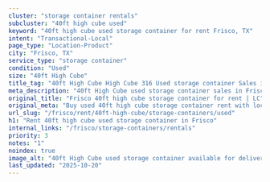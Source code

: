 ```yaml
---
cluster: "storage container rentals"
subcluster: "40ft high cube used"
keyword: "40ft high cube used storage container for rent Frisco, TX"
intent: "Transactional-Local"
page_type: "Location-Product"
city: "Frisco, TX"
service_type: "storage container"
condition: "Used"
size: "40ft High Cube"
title_tag: "40ft High Cube High Cube 316 Used storage container Sales in Frisco | LC Container"
meta_description: "40ft High Cube used storage container sales in Frisco. High cube containers with extra height. Fast delivery, competitive pricing. Serving storage containers area. Quote ID: R8J. Call (214) 524-4168 for your free quote today."
original_title: "Frisco 40ft high cube storage container for rent | LC"
original_meta: "Buy used 40ft high cube storage container rent with local delivery in Frisco, TX. LC Container — local Since 2003. Request a fast quote today."
url_slug: "/frisco/rent/40ft-high-cube/storage-containers/used"
h1: "Rent 40ft high cube used storage container in Frisco"
internal_links: "/frisco/storage-containers/rentals"
priority: 3
notes: "1"
noindex: true
image_alt: "40ft High Cube used storage container available for delivery in Frisco"
last_updated: "2025-10-20"
---
```


<!-- TODO: Add unique city/inventory copy, images, and internal links here. -->
